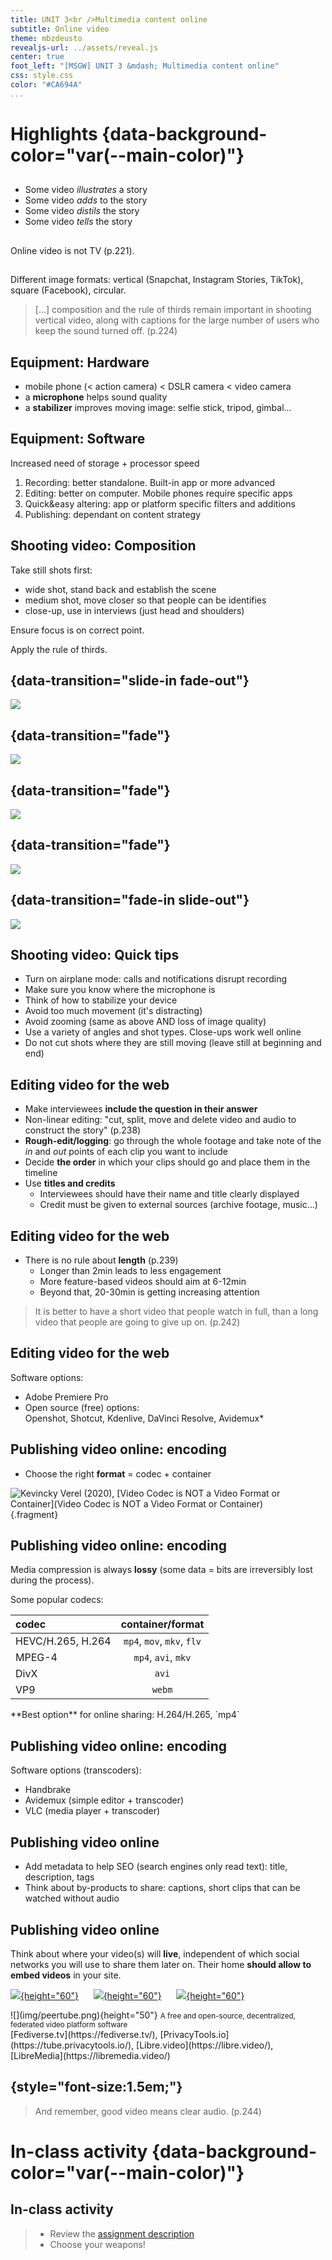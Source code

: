 ```yaml
---
title: UNIT 3<br />Multimedia content online
subtitle: Online video
theme: mbzdeusto
revealjs-url: ../assets/reveal.js
center: true
foot_left: "[MSGW] UNIT 3 &mdash; Multimedia content online"
css: style.css
color: "#CA694A"
...
```


# Highlights  {data-background-color="var(--main-color)"}

##

- Some video _illustrates_ a story
- Some video _adds_ to the story
- Some video _distils_ the story
- Some video _tells_ the story

##

Online video is not TV (p.221).

##

Different image formats: vertical (Snapchat, Instagram Stories, TikTok), square (Facebook), circular.

>[...] composition and the rule of thirds remain important in shooting vertical video, along with captions for the large number of users who keep the sound turned off. (p.224)

## Equipment: Hardware

- mobile phone (< action camera) < DSLR camera < video camera
- a **microphone** helps sound quality
- a **stabilizer** improves moving image: selfie stick, tripod, gimbal...

## Equipment: Software

Increased need of storage + processor speed

1. Recording: better standalone. Built-in app or more advanced
2. Editing: better on computer. Mobile phones require specific apps
3. Quick&easy altering: app or platform specific filters and additions
4. Publishing: dependant on content strategy

## Shooting video: Composition

Take still shots first:

- wide shot, stand back and establish the scene
- medium shot, move closer so that people can be identifies
- close-up, use in interviews (just head and shoulders)

Ensure focus is on correct point.

Apply the <span class="highlighted">rule of thirds</span>.

## {data-transition="slide-in fade-out"}

![](img/thirds1.png)

## {data-transition="fade"}

![](img/thirds1-grid.png)

## {data-transition="fade"}

![](img/thirds2-grid.png)

## {data-transition="fade"}

![](img/thirds2.png)

## {data-transition="fade-in slide-out"}

![](img/thirds.png)

## Shooting video: Quick tips

- Turn on airplane mode: calls and notifications disrupt recording
- Make sure you know where the microphone is
- Think of how to stabilize your device
- Avoid too much movement (it's distracting)
- Avoid zooming (same as above AND loss of image quality)
- Use a variety of angles and shot types. Close-ups work well online
- Do not cut shots where they are still moving (leave still at beginning and end)

## Editing video for the web

- Make interviewees **include the question in their answer**
- Non-linear editing: "cut, split, move and delete video and audio to construct the story" (p.238)
- **Rough-edit/logging**: go through the whole footage and take note of the _in_ and _out_ points of each clip you want to include
- Decide **the order** in which your clips should go and place them in the timeline
- Use **titles and credits**
    + Interviewees should have their name and title clearly displayed
    + Credit must be given to external sources (archive footage, music...)

## Editing video for the web

- There is no rule about **length** (p.239)
    + Longer than 2min leads to less engagement
    + More feature-based videos should aim at 6-12min
    + Beyond that, 20-30min is getting increasing attention

>It is better to have a short video that people watch in full, than a long video that people are going to give up on. (p.242)

## Editing video for the web

Software options:

- Adobe Premiere Pro
- Open source (free) options:  
  Openshot, Shotcut, Kdenlive, DaVinci Resolve, Avidemux*

## Publishing video online: encoding

- Choose the right **format** = codec + container 

![Kevincky Verel (2020), [Video Codec is NOT a Video Format or Container](Video Codec is NOT a Video Format or Container)](img/codecs.jpg){.fragment}

## Publishing video online: encoding

Media compression is always **lossy** (some data = bits are irreversibly lost during the process).

<div class="fragment" markdown="1">
Some popular codecs:

<div markdown="1" class="smaller">

| codec | container/format |
|:------|:----------------:|
| HEVC/H.265, H.264 | `mp4`, `mov`, `mkv`, `flv` |
| MPEG-4 | `mp4`, `avi`, `mkv` |
| DivX | `avi` |
| VP9 | `webm` |
<!--
| Flash | `flv` |
| Windows Media Encoder | `wmv` |
-->

</div></div>

<div class="fragment" markdown="1">
**Best option** for online sharing: H.264/H.265, `mp4`
</div>

## Publishing video online: encoding

Software options (transcoders):

- Handbrake
- Avidemux (simple editor + transcoder)
- VLC (media player + transcoder)

## Publishing video online

- Add metadata to help SEO (search engines only read text): title, description, tags
- Think about by-products to share: captions, short clips that can be watched without audio

## Publishing video online

Think about where your video(s) will **live**, independent of which social networks you will use to share them later on. Their home **should allow to embed videos** in your site.

[![](img/youtube.jpg){height="60"}](https://youtube.com)&nbsp; &nbsp; &nbsp; [![](img/vimeo.png){height="60"}](https://vimeo.com)&nbsp; &nbsp; &nbsp;  [![](img/dailymotion.png){height="60"}](https://dailymotion.com)

<div class="fragment" markdown="1">
![](img/peertube.png){height="50"}  
<small>A free and open-source, decentralized, federated video platform software</small>
</div>

<div class="fragment" markdown="1">
[Fediverse.tv](https://fediverse.tv/), [PrivacyTools.io](https://tube.privacytools.io/), [Libre.video](https://libre.video/), [LibreMedia](https://libremedia.video/)
</div>

## {style="font-size:1.5em;"}

>And remember, good video means clear audio. (p.244)

# In-class activity  {data-background-color="var(--main-color)"}

## In-class activity

>- Review the <a href="https://alud.deusto.es/mod/assign/view.php?id=836131">assignment description</a>
>- <span class="highlighted">Choose your weapons!</span>
